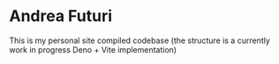 # Andrea Futuri

This is my personal site compiled codebase (the structure is a currently work in progress Deno + Vite implementation)

